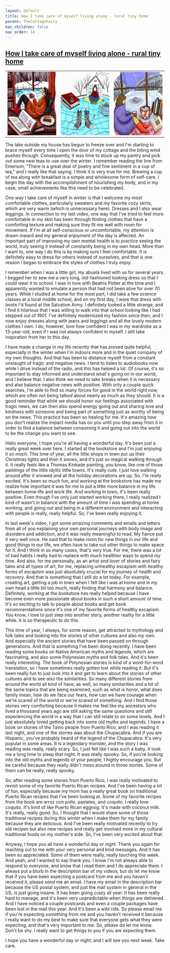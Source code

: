 ```yaml
---
layout: default
title: How I take care of myself living alone - rural tiny home
parent: TheCottageFairy
has_children: false
nav_order: 14
---
```


## [How I take care of myself living alone - rural tiny home](https://www.youtube.com/watch?v=7AeMhVN-TFA)

<div>
<table align="center">
	<tr>
		<td align="center">
			<img src="../../posters/How_I_take_care_of_myself_living_alone_-_rural_tiny_home-[7AeMhVN-TFA]/generated_00.png" height="200" width="200"/>
		</td>
		<td align="center">
			<img src="../../posters/How_I_take_care_of_myself_living_alone_-_rural_tiny_home-[7AeMhVN-TFA]/generated_01.png" height="200" width="200"/>
		</td>
		<td align="center">
			<img src="../../posters/How_I_take_care_of_myself_living_alone_-_rural_tiny_home-[7AeMhVN-TFA]/generated_02.png" height="200" width="200"/>
		</td>
	</tr>
</table>
</div>

The lake outside my house has begun to freeze over and I'm starting to brace myself every time I open the door of my cottage and the biting wind pushes through. Consequently, it was time to stock up my pantry and pick out some new teas to use over the winter. I remember reading the line from Emerson, "There is a great deal of poetry and fine sentiment in a cup of tea," and I really like that saying. I think it is very true for me. Brewing a cup of tea along with breakfast is a simple and wholesome form of self-care. I begin the day with the accomplishment of nourishing my body, and in my case, small achievements like this need to be celebrated.

One way I take care of myself in winter is that I welcome my most comfortable clothes, particularly sweaters and my favorite cozy skirts, which are very warm (which is unnecessary here). Dresses and I also wear leggings. In connection to my last video, one way that I've tried to feel more comfortable in my skin has been through finding clothes that have a comforting texture and making sure they fit me well with room for movement. If I'm at all self-conscious or uncomfortable, my attention is drawn inward and my general enjoyment of the day is affected. An important part of improving my own mental health is to practice seeing the world, truly seeing it instead of constantly being in my own head. More than I want to, one way I do this is by making sure I feel comfortable. It is definitely easy to dress for others instead of ourselves, and that is one reason I began to embrace the styles of clothes I truly enjoy.

I remember when I was a little girl, my abuela lived with us for several years. I begged her to sew me a very long, old-fashioned looking dress so that I could wear it to school. I was in love with Beatrix Potter at the time and I apparently wanted to emulate a person that had not been alive for over 70 years. While I studied at home for the most part, I did take a few science classes at a local middle school, and on my first day, I wore that dress with boots I'd found at the Salvation Army. I definitely looked a little strange, and I find it hilarious that I was willing to walk into that school looking like I had stepped out of 1901. I've definitely modernized my fashion since then, and I now enjoy dresses along with jeans and leggings and all the lovely modern clothes I own. I do, however, love how confident I was in my wardrobe as a 13-year-old, even if I was not always confident in myself. I still take inspiration from her to this day.

I have made a change in my life recently that has proved quite helpful, especially in the winter when I'm indoors more and in the quiet company of my own thoughts. And that has been to distance myself from a constant onslaught of tragic and negative news. I tend to listen to audiobooks now while I drive instead of the radio, and this has helped a lot. Of course, it's so important to stay informed and understand what's going on in our world, and I believe that. I also think we need to take breaks when it is necessary and also balance negative news with positive. With only a couple quick searches, I'm able to find so many forces for good in the world right now, which are often not being talked about nearly as much as they should. It is a good reminder that while we should honor our feelings associated with tragic news, we can then also spend energy going out and sharing love and kindness with someone and being part of something just as worthy of being on the news. This practice has been so healing for me. It's amazing how you don't realize the impact media has on you until you step away from it in order to find a balance between consuming it and going out into the world to be the change you want to see.

Hello everyone, I hope you're all having a wonderful day. It's been just a really great week over here. I started at the bookstore and I'm just enjoying it so much. This time of year, all the little shops in town put up their Christmas lights and then it snows, and it's just so magical walking through it. It really feels like a Thomas Kinkade painting, you know, like one of those paintings of the little idyllic little towns. It's really cute. I just love walking around after it snowed and all the holiday decorations are up. So, I'm really excited. It's been so much fun, and working at the bookstore has made me realize how important it was for me to put a little more balance in my life between home life and work life. And working in town, it's been really positive. Even though I've only just started working there, I really realized I kind of wasn't in balance with the amount of time I was spending at home working, and going out and being in a different environment and interacting with people is really, really helpful. So, I've been really enjoying it.

In last week's video, I got some amazing comments and emails and letters from all of you explaining your own personal journeys with body image and disorders and addiction, and it was really meaningful to read. My fiance put it very well once. He said that to make room for new things in our life and good things in our life, we often have to take out other things to make space for it. And I think in so many cases, that's very true. For me, there was a lot of bad habits I really had to replace with much healthier ways to spend my time. And also, for me personally, as an artist and lover of stories and fairy tales and all types of art, for me, replacing unhealthy escapism with healthy forms of escapism was just absolutely crucial for my journey of health and recovery. And that is something that I still do a lot today. For example, creating art, getting a job in town when I felt like I was at home and in my own head a little bit too much, really finding that harmony and balance. Definitely, working at the bookstore has really helped because I have become even more passionate about books in such a short amount of time. It's so exciting to talk to people about books and get book recommendations since it's one of my favorite forms of healthy escapism. You know, I love to just step into another story, another reality for a little while. It is so therapeutic to do this.

This time of year, I always, for some reason, get attracted to mythology and folk tales and looking into the stories of other cultures and also my own. And especially the ancient stories that have been passed on through generations. And that is something I've been doing recently. I have been reading some books on Native American myths and legends, which are fascinating, and also some Polynesian myths and folk tales. And it's been really interesting. The book of Polynesian stories is kind of a word-for-word translation, so I have sometimes really gotten lost while reading it. But it's been really fun to just look into it and get to learn about the stories of other cultures and to see also the similarities. So many different stories from around the world all kind of have, as well, so many similarities and a lot of the same topics that are being examined, such as what is honor, what does family mean, how do we face our fears, how can we have courage when we're scared of the world or we're scared of something. And I find those stories very comforting because it makes me feel like my ancestors who lived a thousand years ago are still asking the same questions and still experiencing the world in a way that I can still relate to on some levels. And I just absolutely loved getting back into some old myths and legends. I have a book on stories of the Taino people from Puerto Rico, and I was reading it last night, and one of the stories was about the Chupacabra. And if you are Hispanic, you've probably heard of the legend of the Chupacabra. It's very popular in some areas. It is a legendary monster, and the story I was reading was really, really scary. So, I just felt like I was such a baby. It took me a long time to sleep that night. It was really spooky. So, if you're looking into the old myths and legends of your people, I highly encourage you. But be careful because they really didn't mess around in those stories. Some of them can be really, really spooky.

So, after reading some stories from Puerto Rico, I was really motivated to revisit some of my favorite Puerto Rican recipes. And I've been having a lot of fun, especially because my mom has a really great book on traditional Puerto Rican recipes that I've been looking at. Some of my favorite recipes from the book are arroz con pollo, pasteles, and coquito. I really love coquito. It's kind of like Puerto Rican eggnog. It's made with coconut milk. It's really, really good. So, I thought that I would share some of those traditional recipes during this winter when I make them for my family because they are delicious. And I've been really motivated recently to try old recipes but also new recipes and really get involved more in my cultural traditional foods on my mother's side. So, I've been very excited about that.

Anyway, I hope you all have a wonderful day or night. Thank you again for reaching out to me with your very personal and kind messages. And it has been so appreciated. Some of them were really, really touching this week. And yeah, and I wanted to say thank you. I know I'm not always able to respond to everyone, and know that I read them and I do appreciate them. I always put a blurb in the description bar of my videos, but do let me know that if you have been expecting a postcard from me and you haven't received it, please send me an email. I have my email in the description bar because the US postal system, and just the mail system in general in the US, is just going insane. It has been going crazy all year. It has been really hard to manage, and it's been very unpredictable when things are delivered. And I have noticed a couple postcards and even a couple packages have been lost in the mail this year. And it's been a wild ride. So please email me if you're expecting something from me and you haven't received it because I really want to do my best to make sure that everyone gets what they were expecting, and that's very important to me. So, please do let me know. Don't be shy. I really want to get things to you if you are expecting them.

I hope you have a wonderful day or night, and I will see you next week. Take care.